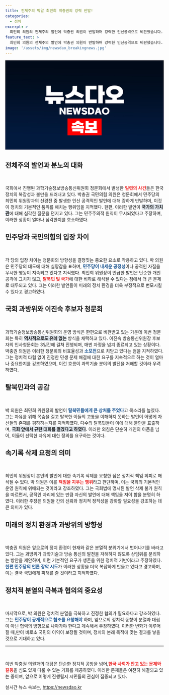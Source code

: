 ```yaml
---
title: 전체주의 막말 최민희 박충권의 강력 반발!
categories:
  - 정치
excerpt: >
  최민희 의원의 전체주의 발언에 박충권 의원이 반발하며 강력한 인신공격으로 비판했습니다. 최근 논란은 탈북민들과의 감정적 대립을 유발하며, 국회 내 갈등이 심화되고 있습니다. 이 상황에서 정치는 어디로 향할 것인가?
feature_text: >
  최민희 의원의 전체주의 발언에 박충권 의원이 반발하며 강력한 인신공격으로 비판했습니다. 최근 논란은 탈북민들과의 감정적 대립을 유발하며, 국회 내 갈등이 심화되고 있습니다. 이 상황에서 정치는 어디로 향할 것인가?
image: '/assets/img/newsdao_breakingnews.jpg'
---
```


<p><img src="/assets/img/newsdao_breakingnews.jpg" alt="ranknews 속보" /></p>

<h2 data-ke-size="size26">전체주의 발언과 분노의 대화</h2>

<p data-ke-size="size16">&nbsp;</p>

<p>국회에서 진행된 과학기술정보방송통신위원회 청문회에서 발생한 <b><span style="color: #ee2323;">일련의 사건</span></b>들은 한국 정치의 복잡성과 불만을 드러내고 있다. 박충권 국민의힘 의원은 청문회에서 민주당의 최민희 위원장과의 신경전 중 발생한 인신 공격적인 발언에 대해 강하게 반발하며, 이것이 정치의 기본적인 품위를 해치는 행위임을 지적했다. 한편, 이러한 발언이 <b><span style="background-color: #21538527;">국가의 가치관</span></b>에 대해 심각한 질문을 던지고 있다. 그는 민주주의적 원칙이 무시되었다고 주장하며, 이러한 상황이 얼마나 심각한지를 호소하였다.</p>

<h2 data-ke-size="size26">민주당과 국민의힘의 입장 차이</h2>

<p data-ke-size="size16">&nbsp;</p>

<p>각 당의 입장 차이는 청문회의 방향성을 결정짓는 중요한 요소로 작용하고 있다. 박 의원은 민주당의 태도에 대해 실망감을 표하며, <b><span style="color: #1a5490;">민주당이 내세운 공정성</span></b>이나 공적인 자질을 무시한 행동이 지속되고 있다고 지적했다. 최민희 위원장이 언급한 발언은 단순한 개인 공격에 그치지 않고, <b><span style="color: #ee2323;">탈북민 및 국가</span></b>에 대한 비하로 해석될 수 있다는 점에서 더 큰 문제로 대두되고 있다. 그는 이러한 발언들이 미래의 정치 환경을 더욱 부정적으로 변모시킬 수 있다고 경고하였다.</p>

<h2 data-ke-size="size26">국회 과방위와 이진숙 후보자 청문회</h2>

<p data-ke-size="size16">&nbsp;</p>

<p>과학기술정보방송통신위원회의 운영 방식은 한편으로 비판받고 있는 가운데 이번 청문회는 특히 <b><span style="background-color: #21538527;">역사적으로도 유례 없는</span></b> 방식을 채택하고 있다. 이진숙 방송통신위원장 후보자의 인사청문회는 3일간에 걸쳐 진행되며, 매번 자정을 넘겨 종료되고 있는 상황이다. 박충권 의원은 이러한 청문회의 비효율성과 <b><span style="color: #1a5490;">소모전</span></b>으로 치닫고 있다는 점을 지적하였다. 그는 정치적 타협 없이 진정한 민생 문제 해결에 대한 요구를 지속적으로 하는 것이 얼마나 중요한지를 강조하였으며, 이런 흐름이 과학기술 분야의 발전을 저해할 것이라 우려하였다.</p>

<h2 data-ke-size="size26">탈북민과의 공감</h2>

<p data-ke-size="size16">&nbsp;</p>

<p>박 의원은 최민희 위원장의 발언이 <b><span style="color: #1a5490;">탈북민들에게 큰 상처를 주었다</span></b>고 목소리를 높였다. 그는 자유를 위해 목숨을 걸고 탈북한 이들의 고통을 이해하지 못하는 발언이 어떻게 자신들의 존재를 폄하하는지를 지적하였다. 다수의 탈북민들이 이에 대해 불만을 표출하며, <b><span style="background-color: #21538527;">국회 앞에서 규탄 대회를 열겠다고 하였다</span></b>. 이러한 외침은 단순히 개인의 아픔을 넘어, 이들이 선택한 자유에 대한 정의를 요구하는 것이다.</p>

<h2 data-ke-size="size26">속기록 삭제 요청의 의미</h2>

<p data-ke-size="size16">&nbsp;</p>

<p>최민희 위원장이 본인의 발언에 대한 속기록 삭제를 요청한 점은 정치적 책임 회피로 해석될 수 있다. 박 의원은 이를 <b><span style="color: #ee2323;">책임을 지우는 행위</span></b>라고 판단하며, 이는 국회의 기본적인 운영 원칙에 위배되는 것이라고 강조하였다. 그는 국회법에 명시된 발언 삭제 불가 원칙을 따르면서, 공적인 자리에 있는 만큼 자신의 발언에 대해 책임을 져야 함을 분명히 하였다. 이러한 주장은 의원들 간의 신뢰와 정치적 정직성을 강화할 필요성을 강조하는 데 큰 의미가 있다.</p>

<h2 data-ke-size="size26">미래의 정치 환경과 과방위의 방향성</h2>

<p data-ke-size="size16">&nbsp;</p>

<p>박충권 의원은 앞으로의 정치 환경이 현재와 같은 분열적 분위기에서 벗어나기를 바라고 있다. 그는 과방위가 과학기술과 방송 통신의 발전을 저해하지 않도록 상임위를 분리하는 방안을 제안하며, 이런 기본적인 요구가 생존을 위한 정치적 기반이라고 주장하였다. <b><span style="color: #1a5490;">한편 민주당의 언론 장악 시도</span></b>가 이러한 상황을 더욱 복잡하게 만들고 있다고 경고하며, 이는 결국 국민에게 피해를 줄 것이라고 지적하였다. </p>

<h2 data-ke-size="size26">정치적 분열의 극복과 협의의 중요성</h2>

<p data-ke-size="size16">&nbsp;</p>

<p>마지막으로, 박 의원은 정치적 분열을 극복하고 진정한 협의가 필요하다고 강조하였다. 그는 <b><span style="color: #1a5490;">민주당이 공개적으로 협조를 요청해야</span></b> 하며, 앞으로의 정치적 동향이 분열과 대립이 아닌 협력의 방향으로 나아가야 한다고 계속해서 주장하였다. 이러한 변화가 이루어질 때,만이 비로소 국민의 이익이 보장될 것이며, 정치의 본래 목적에 맞는 결과를 낳을 것으로 기대하고 있다. </p>

<hr>

<p data-ke-size="size16">&nbsp;</p>

<p>이번 박충권 의원과의 대담은 단순한 정치적 공방을 넘어,<b><span style="color: #ee2323;">한국 사회가 안고 있는 문제와 갈등</span></b>을 심도 있게 다룰 수 있는 기회를 제공하였다. 이러한 문제들은 여전히 해결되고 있는 중이며, 앞으로 어떻게 진행될지 시민들의 관심이 집중되고 있다.</p>
실시간 뉴스 속보는, <a href="https://newsdao.kr" rel="dofollow">https://newsdao.kr</a>


